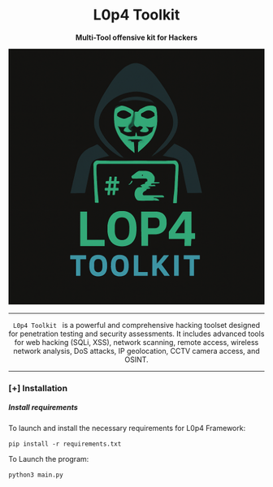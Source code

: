 <h1 align="center"> L0p4 Toolkit </h1>
<p align="center"><b>Multi-Tool offensive kit for Hackers</b></p>
<p align="center">
  <img src="https://github.com/HaxL0p4/L0p4-Framework/blob/main/lt.png">
</p>

---

<p align="center">
  <code>L0p4 Toolkit </code> is a powerful and comprehensive hacking toolset designed for penetration testing and security assessments. It includes advanced tools for web hacking (SQLi, XSS), network scanning, remote access, wireless network analysis, DoS attacks, IP geolocation, CCTV camera access, and OSINT. 
</p>

---
### [+] Installation

##### Install requirements

To launch and install the necessary requirements for L0p4 Framework:
      
    pip install -r requirements.txt

To Launch the program:
    
    python3 main.py

